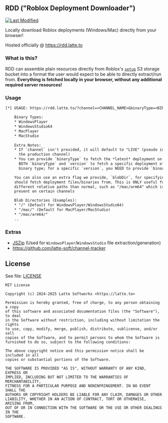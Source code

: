[commits]: https://github.com/latte-soft/rdd/commits
[badges/last-modified]: https://img.shields.io/github/last-commit/latte-soft/rdd?label=Last%20Modifed

## RDD ("Roblox Deployment Downloader")

[![Last Modified][badges/last-modified]][commits]

Locally download Roblox deployments (Windows/Mac) directly from your browser!

Hosted officially @ <https://rdd.latte.to>

### What is this?

RDD can assemble plain resources directly from Roblox's [`setup`](https://setup.rbxcdn.com) S3 storage bucket into a format the user would expect to be able to directly extract/run from. **Everything is fetched locally in your browser, without any additional required server resources!**

### Usage

```txt
[*] USAGE: https://rdd.latte.to/?channel=<CHANNEL_NAME>&binaryType=<BINARY_TYPE>&version=<VERSION_HASH>

    Binary Types:
    * WindowsPlayer
    * WindowsStudio64
    * MacPlayer
    * MacStudio
    
    Extra Notes:
    * If `channel` isn't provided, it will default to "LIVE" (pseudo identifier for
      the production channel)
    * You can provide `binaryType` to fetch the *latest* deployment on a channel, or
      BOTH `binaryType` and `version` to fetch a specific deployment of a specific
      binary type; for a specific `version`, you NEED to provide `binaryType` aswell

    You can also use an extra flag we provide, `blobDir`, for specifying where RDD
    should fetch deployment files/binaries from. This is ONLY useful for using
    different relative paths than normal, such as "/mac/arm64" which is specifically
    present on certain channels

    Blob Directories (Examples):
    * "/" (Default for WindowsPlayer/WindowsStudio64)
    * "/mac/" (Default for MacPlayer/MacStudio)
    * "/mac/arm64/"
    ..

```

### Extras

* [JSZip](https://github.com/Stuk/jszip) (Used for `WindowsPlayer`/`WindowsStudio` file extraction/generation)
* <https://github.com/latte-soft/channel-tracker>

## License

See file: [LICENSE](LICENSE)

```
MIT License

Copyright (c) 2024-2025 Latte Softworks <https://latte.to>

Permission is hereby granted, free of charge, to any person obtaining a copy
of this software and associated documentation files (the "Software"), to deal
in the Software without restriction, including without limitation the rights
to use, copy, modify, merge, publish, distribute, sublicense, and/or sell
copies of the Software, and to permit persons to whom the Software is
furnished to do so, subject to the following conditions:

The above copyright notice and this permission notice shall be included in all
copies or substantial portions of the Software.

THE SOFTWARE IS PROVIDED "AS IS", WITHOUT WARRANTY OF ANY KIND, EXPRESS OR
IMPLIED, INCLUDING BUT NOT LIMITED TO THE WARRANTIES OF MERCHANTABILITY,
FITNESS FOR A PARTICULAR PURPOSE AND NONINFRINGEMENT. IN NO EVENT SHALL THE
AUTHORS OR COPYRIGHT HOLDERS BE LIABLE FOR ANY CLAIM, DAMAGES OR OTHER
LIABILITY, WHETHER IN AN ACTION OF CONTRACT, TORT OR OTHERWISE, ARISING FROM,
OUT OF OR IN CONNECTION WITH THE SOFTWARE OR THE USE OR OTHER DEALINGS IN THE
SOFTWARE.
```

